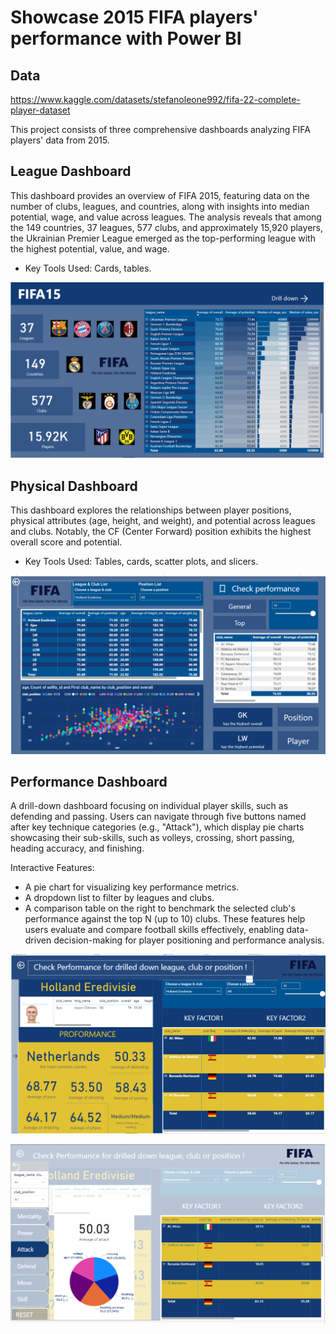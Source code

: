 # Showcase 2015 FIFA players' performance with Power BI

## Data
https://www.kaggle.com/datasets/stefanoleone992/fifa-22-complete-player-dataset

This project consists of three comprehensive dashboards analyzing FIFA players' data from 2015.

## League Dashboard
This dashboard provides an overview of FIFA 2015, featuring data on the number of clubs, leagues, and countries, along with insights into median potential, wage, and value across leagues. The analysis reveals that among the 149 countries, 37 leagues, 577 clubs, and approximately 15,920 players, the Ukrainian Premier League emerged as the top-performing league with the highest potential, value, and wage.

* Key Tools Used: Cards, tables.

![League Dashboard](images/League.PNG)


## Physical Dashboard
This dashboard explores the relationships between player positions, physical attributes (age, height, and weight), and potential across leagues and clubs. Notably, the CF (Center Forward) position exhibits the highest overall score and potential.

* Key Tools Used: Tables, cards, scatter plots, and slicers.

![Physical Dashboard](images/Physical.PNG)

## Performance Dashboard
A drill-down dashboard focusing on individual player skills, such as defending and passing. Users can navigate through five buttons named after key technique categories (e.g., "Attack"), which display pie charts showcasing their sub-skills, such as volleys, crossing, short passing, heading accuracy, and finishing.

Interactive Features:
* A pie chart for visualizing key performance metrics.
* A dropdown list to filter by leagues and clubs.
* A comparison table on the right to benchmark the selected club's performance against the top N (up to 10) clubs.
These features help users evaluate and compare football skills effectively, enabling data-driven decision-making for player positioning and performance analysis.

![Performance Dashboard](images/Performance.PNG)

![Performance-button Dashboard](images/Performance-button.PNG)
